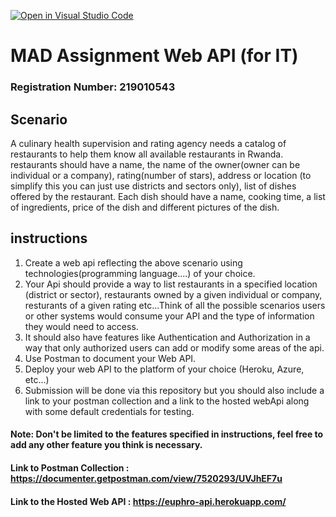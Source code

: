 [![Open in Visual Studio Code](https://classroom.github.com/assets/open-in-vscode-f059dc9a6f8d3a56e377f745f24479a46679e63a5d9fe6f495e02850cd0d8118.svg)](https://classroom.github.com/online_ide?assignment_repo_id=6446022&assignment_repo_type=AssignmentRepo)
# MAD Assignment Web API (for IT)

### Registration Number: 219010543

## Scenario

A culinary health supervision and rating agency needs a catalog of restaurants to help them know all available restaurants in Rwanda.
restaurants should have a name, the name of the owner(owner can be individual or a company), rating(number of stars), address or location (to simplify this you can just use districts and sectors only), list of dishes offered by the restaurant. Each dish should have a name, cooking time, a list of ingredients, price of the dish and different pictures of the dish.

## instructions
1. Create a web api reflecting the above scenario using technologies(programming language....) of your choice.
2. Your Api should provide a way to list restaurants in a specified location (district or sector), restaurants owned by a given individual or company, resturants of a given rating etc...Think of all the possible scenarios users or other systems would consume your API and the type of information they would need to access.
3. It should also have features like Authentication and Authorization in  a way that only authorized users can add or modify some areas of the api.
4. Use Postman to document your Web API.
5. Deploy your web API to the platform of your choice (Heroku, Azure, etc...)
6. Submission will be done via this repository but you should also include a link to your postman collection and a link to the hosted webApi along with some default credentials for testing.

#### Note: Don't be limited to the features specified in instructions, feel free to add any other feature you think is necessary.


#### Link to Postman Collection : https://documenter.getpostman.com/view/7520293/UVJhEF7u 
#### Link to the Hosted Web API : https://euphro-api.herokuapp.com/

